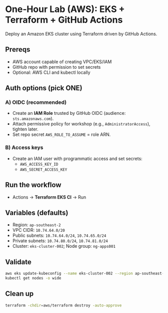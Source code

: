 # One‑Hour Lab (AWS): EKS + Terraform + GitHub Actions

Deploy an Amazon EKS cluster using Terraform driven by GitHub Actions.

## Prereqs
- AWS account capable of creating VPC/EKS/IAM
- GitHub repo with permission to set secrets
- Optional: AWS CLI and kubectl locally

## Auth options (pick ONE)
### A) OIDC (recommended)
- Create an **IAM Role** trusted by GitHub OIDC (audience: `sts.amazonaws.com`).
- Attach permissive policy for workshop (e.g., `AdministratorAccess`), tighten later.
- Set repo secret `AWS_ROLE_TO_ASSUME` = role ARN.

### B) Access keys
- Create an IAM user with programmatic access and set secrets:
  - `AWS_ACCESS_KEY_ID`
  - `AWS_SECRET_ACCESS_KEY`

## Run the workflow
- Actions → **Terraform EKS CI** → Run

## Variables (defaults)
- Region: `ap-southeast-2`
- VPC CIDR: `10.74.64.0/20`
- Public subnets: `10.74.64.0/24`, `10.74.65.0/24`
- Private subnets: `10.74.80.0/24`, `10.74.81.0/24`
- Cluster: `eks-cluster-002`; Node group: `ng-apps001`

## Validate
```bash
aws eks update-kubeconfig --name eks-cluster-002 --region ap-southeast-2
kubectl get nodes -o wide
```

## Clean up
```bash
terraform -chdir=aws/terraform destroy -auto-approve
```
